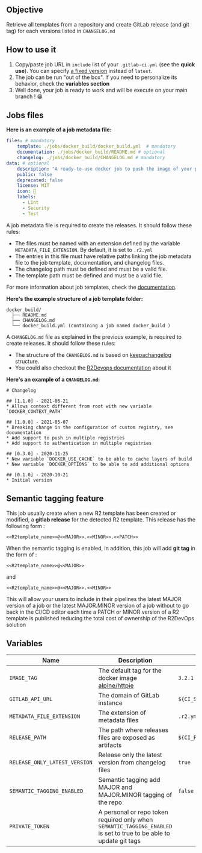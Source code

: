 ## Objective

Retrieve all templates from a repository and create GitLab release (and git tag) for each versions listed in `CHANGELOG.md`

## How to use it

1. Copy/paste job URL in `include` list of your `.gitlab-ci.yml` (see the **quick use**). You can specify [a fixed
   version](https://docs.r2devops.io/get-started/use-templates/#versioning) instead of `latest`.
2. The job can be run "out of the box". If you need to personalize its
   behavior, check the **variables section**
3. Well done, your job is ready to work and will be execute on your main branch ! 😀


## Jobs files

**Here is an example of a job metadata file:**

```yaml
files: # mandatory
    template: ./jobs/docker_build/docker_build.yml  # mandatory
    documentation: ./jobs/docker_build/README.md # optional
    changelog: ./jobs/docker_build/CHANGELOG.md # mandatory
data: # optional
    description: "A ready-to-use docker job to push the image of your project repository to the GitLab registry"
    public: false
    deprecated: false
    license: MIT
    icon: 🐳
    labels:
      - Lint
      - Security
      - Test

```
A job metadata file is required to create the releases. It should follow these rules:

- The files must be named with an extension defined by the variable `METADATA_FILE_EXTENSION`. By default, it is set to `.r2.yml`
- The entries in this file must have relative paths linking the job metadata file to the job template, documentation, and changelog files.
- The changelog path must be defined and must be a valid file.
- The template path must be defined and must be a valid file.

For more information about job templates, check the [documentation](https://docs.r2devops.io/get-started/manage-templates/#template-r2-file).


**Here's the example structure of a job template folder:**
```
docker_build/
  ├── README.md
  ├── CHANGELOG.md
  └── docker_build.yml (containing a job named docker_build )
```

A `CHANGELOG.md` file as explained in the previous example, is required to create releases. It should follow these rules:

- The structure of the `CHANGELOG.md` is based on [keepachangelog](https://keepachangelog.com/en/1.0.0/) structure.
- You could also checkout the [R2Devops documentation](https://docs.r2devops.io/get-started/manage-templates/#template-changelog) about it

**Here's an example of a `CHANGELOG.md`:**
```
# Changelog

## [1.1.0] - 2021-06-21
* Allows context different from root with new variable `DOCKER_CONTEXT_PATH`

## [1.0.0] - 2021-05-07
* Breaking change in the configuration of custom registry, see documentation
* Add support to push in multiple registries
* Add support to authentication in multiple registries

## [0.3.0] - 2020-11-25
* New variable `DOCKER_USE_CACHE` to be able to cache layers of build
* New variable `DOCKER_OPTIONS` to be able to add additional options

## [0.1.0] - 2020-10-21
* Initial version
```

## Semantic tagging feature

This job usually create when a new R2 template has been created or modified, a **gitlab release** for the detected R2 template.
This release has the following form :
```
<<R2template_name>>@<<MAJOR>>.<<MINOR>>.<<PATCH>>
```

When the semantic tagging is enabled, in addition, this job will add **git tag** in the form of :
```
<<R2template_name>>@<<MAJOR>>
```
and
```
<<R2template_name>>@<<MAJOR>>.<<MINOR>>
```

This will allow your users to include in their pipelines the latest MAJOR version of a job or the latest MAJOR.MINOR version of a job without to go back in the CI/CD editor each time a PATCH or MINOR version of a R2 template is published reducing the total cost of ownership of the R2DevOps solution


## Variables

| Name | Description | Default |
| ---- | ----------- | ------- |
| `IMAGE_TAG` | The default tag for the docker image [alpine/httpie](https://hub.docker.com/r/alpine/httpie) | `3.2.1` |
| `GITLAB_API_URL` | The domain of GitLab instance | `${CI_SERVER_HOST}` |
| `METADATA_FILE_EXTENSION` | The extension of metadata files | `.r2.yml` |
| `RELEASE_PATH` | The path where releases files are exposed as artifacts | `${CI_PROJECT_DIR}/releases` |
| `RELEASE_ONLY_LATEST_VERSION` | Release only the latest version from changelog files | `true` |
| `SEMANTIC_TAGGING_ENABLED` | Semantic tagging add MAJOR and MAJOR.MINOR tagging of the repo | `false` |
| `PRIVATE_TOKEN` | A personal or repo token required only when `SEMANTIC_TAGGING_ENABLED` is set to true to be able to update git tags | ` ` |
